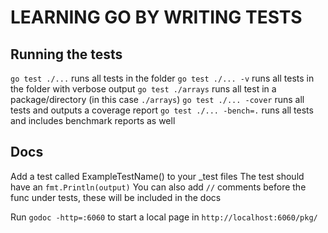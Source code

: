 # LEARNING GO BY WRITING TESTS

## Running the tests
`go test ./...` runs all tests in the folder
`go test ./... -v` runs all tests in the folder with verbose output
`go test ./arrays` runs all test in a package/directory (in this case `./arrays`)
`go test ./... -cover` runs all tests and outputs a coverage report
`go test ./... -bench=.` runs all tests and includes benchmark reports as well


## Docs
Add a test called ExampleTestName() to your _test files
The test should have an `fmt.Println(output)` 
You can also add `//` comments before the func under tests, these will be included in the docs

Run `godoc -http=:6060` to start a local page in `http://localhost:6060/pkg/`